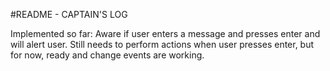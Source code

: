 #README - CAPTAIN'S LOG

Implemented so far:
Aware if user enters a message and presses enter and will alert user. Still
needs to perform actions when user presses enter, but for now, ready and change
events are working.
